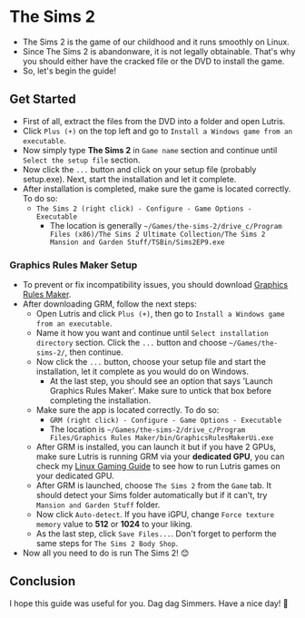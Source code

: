 # The Sims 2
- The Sims 2 is the game of our childhood and it runs smoothly on Linux.
- Since The Sims 2 is abandonware, it is not legally obtainable. That's why you should either have the cracked file or the DVD to install the game.
- So, let's begin the guide!
## Get Started
- First of all, extract the files from the DVD into a folder and open Lutris.
- Click `Plus (+)` on the top left and go to `Install a Windows game from an executable`.
- Now simply type **The Sims 2** in `Game name` section and continue until `Select the setup file` section.
- Now click the `...` button and click on your setup file (probably setup.exe). Next, start the installation and let it complete.
- After installation is completed, make sure the game is located correctly. To do so:
  - `The Sims 2 (right click) - Configure - Game Options - Executable`
    - The location is generally `~/Games/the-sims-2/drive_c/Program Files (x86)/The Sims 2 Ultimate Collection/The Sims 2 Mansion and Garden Stuff/TSBin/Sims2EP9.exe` 
### Graphics Rules Maker Setup
- To prevent or fix incompatibility issues, you should download [Graphics Rules Maker](https://www.simsnetwork.com/tools/graphics-rules-maker).
- After downloading GRM, follow the next steps:
  - Open Lutris and click `Plus (+)`, then go to `Install a Windows game from an executable`.
  - Name it how you want and continue until `Select installation directory` section. Click the `...` button and choose `~/Games/the-sims-2/`, then continue.
  - Now click the `...` button, choose your setup file and start the installation, let it complete as you would do on Windows.
    - At the last step, you should see an option that says 'Launch Graphics Rules Maker'. Make sure to untick that box before completing the installation.
  - Make sure the app is located correctly. To do so:
    - `GRM (right click) - Configure - Game Options - Executable`
    - The location is `~/Games/the-sims-2/drive_c/Program Files/Graphics Rules Maker/bin/GraphicsRulesMakerUi.exe`
  - After GRM is installed, you can launch it but if you have 2 GPUs, make sure Lutris is running GRM via your **dedicated GPU**, you can check my [Linux Gaming Guide](https://github.com/cutiepenguins/Linux-Gaming-Guide/blob/main/Linux-Gaming-Guide.md#hybrid-graphics) to see how to run Lutris games on your dedicated GPU.
  - After GRM is launched, choose `The Sims 2` from the `Game` tab. It should detect your Sims folder automatically but if it can't, try `Mansion and Garden Stuff` folder.
  - Now click `Auto-detect`. If you have iGPU, change `Force texture memory` value to **512** or **1024** to your liking.
  - As the last step, click `Save Files...`. Don't forget to perform the same steps for `The Sims 2 Body Shop`.
- Now all you need to do is run The Sims 2! 😊
## Conclusion
I hope this guide was useful for you. Dag dag Simmers. Have a nice day! 🐧
